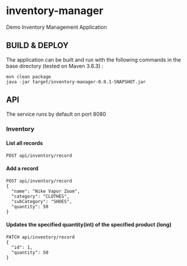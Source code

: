 # inventory-manager
Demo Inventory Management Application

## BUILD & DEPLOY
The application can be built and run with the following commands in the base directory (tested on Maven 3.6.3) :
```
mvn clean package
java -jar target/inventory-manager-0.0.1-SNAPSHOT.jar
```
## API
The service runs by default on port 8080
### Inventory
#### List all records
```
POST api/inventory/record
```
#### Add a record
```
POST api/inventory/record
{
  "name": "Nike Vapor Zoom",
  "category": "CLOTHES",
  "subCategory": "SHOES",
  "quantity": 50
}
```
#### Updates the specified quantity(int) of the specified product (long)
```
PATCH api/inveotory/record
{
  "id": 1,
  "quantity": 50
}
```
